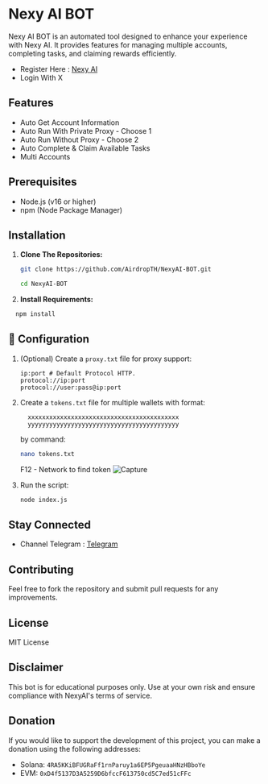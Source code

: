 # Nexy AI BOT
Nexy AI BOT is an automated tool designed to enhance your experience with Nexy AI. It provides features for managing multiple accounts, completing tasks, and claiming rewards efficiently.

- Register Here : [Nexy AI](https://point.nexyai.io/?ref=BV6UC)
- Login With X

## Features

- Auto Get Account Information
- Auto Run With Private Proxy - Choose 1
- Auto Run Without Proxy - Choose 2
- Auto Complete & Claim Available Tasks
- Multi Accounts

## Prerequisites

- Node.js (v16 or higher)
- npm (Node Package Manager)

## Installation

1. **Clone The Repositories:**
   ```bash
   git clone https://github.com/AirdropTH/NexyAI-BOT.git
   ```
   ```bash
   cd NexyAI-BOT
   ```

2. **Install Requirements:**
  ```sh
    npm install
  ```

## 📝 Configuration

1. (Optional) Create a `proxy.txt` file for proxy support:
    ```
    ip:port # Default Protocol HTTP.
    protocol://ip:port
    protocol://user:pass@ip:port
    ```

2. Create a `tokens.txt` file for multiple wallets with format:
    ```
      xxxxxxxxxxxxxxxxxxxxxxxxxxxxxxxxxxxxxxxxxx
      yyyyyyyyyyyyyyyyyyyyyyyyyyyyyyyyyyyyyyyyyy
    ```
    by command:
    ```sh
    nano tokens.txt
    ```
    F12 - Network to find token
    ![Capture](https://github.com/user-attachments/assets/384a5471-8fa1-421c-b882-2bc5f7e84b1c)


3. Run the script:
    ```sh
    node index.js
    ```
## Stay Connected

- Channel Telegram : [Telegram](https://t.me/AirdropToolkitHub)

## Contributing

Feel free to fork the repository and submit pull requests for any improvements.

## License

MIT License

## Disclaimer

This bot is for educational purposes only. Use at your own risk and ensure compliance with NexyAI's terms of service.

## Donation

If you would like to support the development of this project, you can make a donation using the following addresses:

- Solana: `4RA5KKiBFUGRaFf1rnParuy1a6EP5PgeuaaHNzHBboYe`
- EVM: `0xD4f5137D3A5259D6bfccF613750cd5C7ed51cFFc`
